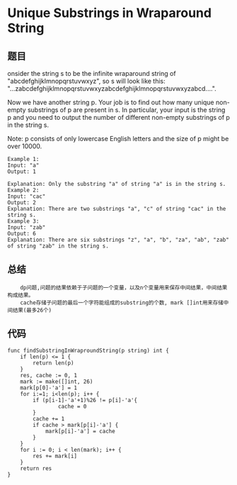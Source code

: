 # Unique Substrings in Wraparound String

## 题目 

onsider the string s to be the infinite wraparound string of "abcdefghijklmnopqrstuvwxyz", so s will look like this: "...zabcdefghijklmnopqrstuvwxyzabcdefghijklmnopqrstuvwxyzabcd....".

Now we have another string p. Your job is to find out how many unique non-empty substrings of p are present in s. In particular, your input is the string p and you need to output the number of different non-empty substrings of p in the string s.

Note: p consists of only lowercase English letters and the size of p might be over 10000.


```
Example 1:
Input: "a"
Output: 1

Explanation: Only the substring "a" of string "a" is in the string s.
Example 2:
Input: "cac"
Output: 2
Explanation: There are two substrings "a", "c" of string "cac" in the string s.
Example 3:
Input: "zab"
Output: 6
Explanation: There are six substrings "z", "a", "b", "za", "ab", "zab" of string "zab" in the string s.
```

## 总结    
    
```
    dp问题,问题的结果依赖于子问题的一个变量，以及n个变量用来保存中间结果，中间结果构成结果。
    cache存储子问题的最后一个字符能组成的substring的个数, mark []int用来存储中间结果(最多26个)
```
  

## 代码

```golang
func findSubstringInWraproundString(p string) int {
    if len(p) <= 1 {
        return len(p)
    }
    res, cache := 0, 1
    mark := make([]int, 26)
    mark[p[0]-'a'] = 1
    for i:=1; i<len(p); i++ {
        if (p[i-1]-'a'+1)%26 != p[i]-'a'{
                cache = 0
        }
        cache += 1
        if cache > mark[p[i]-'a'] {
            mark[p[i]-'a'] = cache
        } 
    }
    for i := 0; i < len(mark); i++ {
        res += mark[i]
    }
    return res
}
```

